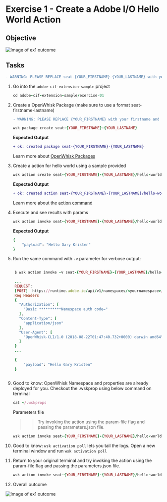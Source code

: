 Exercise 1 - Create a Adobe I/O Hello World Action
===========

## Objective

![Image of ex1 outcome](../Resources/ex1.png)  


## Tasks

```diff
- WARNING: PLEASE REPLACE seat-{YOUR_FIRSTNAME}-{YOUR_LASTNAME} with your FIRSTNAME and LASTNAME: Example: seat-john-doe -
```
	
1. Go into the `adobe-cif-extension-sample` project
	
	```ruby
	cd adobe-cif-extension-sample/exercise-01
	```
	
5. Create a OpenWhisk Package (make sure to use a format seat-firstname-lastname)
	```diff
	- WARNING: PLEASE REPLACE {YOUR_FIRSTNAME} with your firstname and {YOUR_LASTNAME} with your lastname: seat-john-doe. If not done, you will get conflicting errors**
	```
	
	```ruby
	wsk package create seat-{YOUR_FIRSTNAME}-{YOUR_LASTNAME}
	```
	
	**Expected Output**
	
	```diff
	+ ok: created package seat-{YOUR_FIRSTNAME}-{YOUR_LASTNAME}
	```
	
    Learn more about [OpenWhisk Packages](https://github.com/apache/incubator-openwhisk/blob/master/docs/packages.md)
	
6. Create a action for hello world using a sample provided 
	
	```ruby
	wsk action create seat-{YOUR_FIRSTNAME}-{YOUR_LASTNAME}/hello-world hello-world.js
	```
	
	**Expected Output**
	
	```diff
	+ ok: created action seat-{YOUR_FIRSTNAME}-{YOUR_LASTNAME}/hello-world
	```
	
	Learn more about the [action command](https://github.com/apache/incubator-openwhisk/blob/master/docs/actions.md)
	
7. Execute and see results with params
	
	```ruby
	wsk action invoke seat-{YOUR_FIRSTNAME}-{YOUR_LASTNAME}/hello-world --result --param firstName Gary --param lastName Kirsten
	```
	
	**Expected Output**
	
	```ruby
	{
        "payload": "Hello Gary Kristen"
	}
	```

8. Run the same command with `-v` parameter for verbose output:

```ruby
	
	$ wsk action invoke -v seat-{YOUR_FIRSTNAME}-{YOUR_LASTNAME}/hello-world --result --param firstName Gary --param lastName Kirsten
	
	...
	REQUEST:
	[POST]  https://runtime.adobe.io/api/v1/namespaces/<yournamespace>/actions/seat-firstname-lastname/hello-world?blocking=true&result=true
	Req Headers
	{
	  "Authorization": [
	    "Basic **********Namespace auth code="
	  ],
	  "Content-Type": [
	    "application/json"
	  ],
	  "User-Agent": [
	    "OpenWhisk-CLI/1.0 (2018-08-22T01:47:40.732+0000) darwin amd64"
	  ]
	}
	...
	
	{
        "payload": "Hello Gary Kristen"
	}
	
```
	
9. Good to know: OpenWhisk Namespace and properties are already deployed for you. Checkout the .wskprop using below command on terminal

	```ruby
	cat ~/.wskprops
	```
	
	Parameters file
	
	>> Try invoking the action using the param-file flag and passing the parameters.json file.
	
	```ruby
	wsk action invoke seat-{YOUR_FIRSTNAME}-{YOUR_LASTNAME}/hello-world --result --param-file parameters.json

	```

9. Good to know: `wsk activation poll` lets you tail the logs. Open a new terminal window and run `wsk activation poll`

10. Return to your original terminal and try invoking the action using the param-file flag and passing the parameters.json file.
	
	```ruby
	wsk action invoke seat-{YOUR_FIRSTNAME}-{YOUR_LASTNAME}/hello-world --result --param-file parameters.json

	```
		
10. Overall outcome

![Image of ex1 outcome](../Resources/ex1.png)  

	

